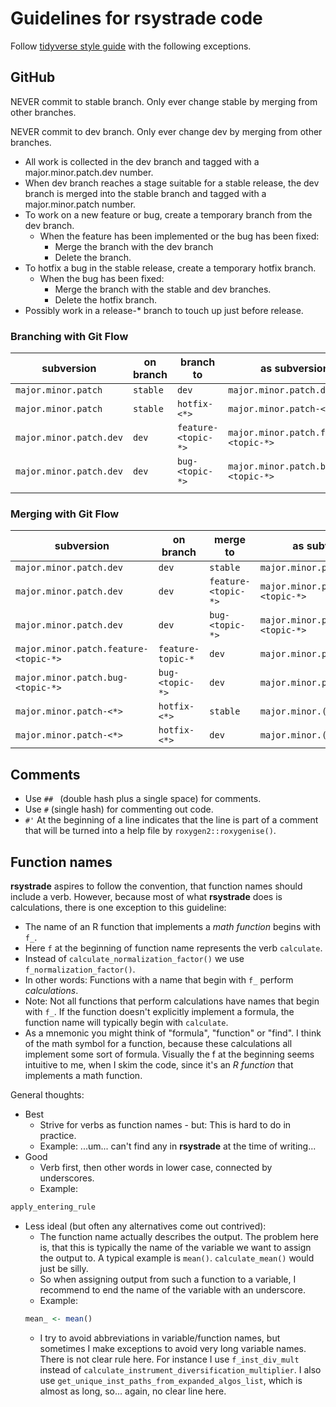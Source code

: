 # Guidelines for rsystrade code

Follow [tidyverse style guide](https://style.tidyverse.org/index.html) with the 
  following exceptions.
  
## GitHub

NEVER commit to stable branch.
Only ever change stable by merging from other branches.

NEVER commit to dev branch.
Only ever change dev by merging from other branches.

-  All work is collected in the dev branch and tagged with a major.minor.patch.dev number.
-  When dev branch reaches a stage suitable for a stable release, the dev branch is merged into the stable branch and tagged with a major.minor.patch number.
-  To work on a new feature or bug, create a temporary branch from the dev branch.
    -  When the feature has been implemented or the bug has been fixed:
        -  Merge the branch with the dev branch
        -  Delete the branch.
-  To hotfix a bug in the stable release, create a temporary hotfix branch.
    -  When the bug has been fixed:
        -  Merge the branch with the stable and dev branches.
        -  Delete the hotfix branch.
-  Possibly work in a release-* branch to touch up just before release.

### Branching with Git Flow

| subversion | on branch | branch to | as subversion |
| -- | -- | -- | -- |
| `major.minor.patch` |  `stable` | `dev` | `major.minor.patch.dev` |
|  `major.minor.patch` |  `stable` | `hotfix-<*>` | `major.minor.patch-<*>` |
| `major.minor.patch.dev` | `dev` | `feature-<topic-*>` | `major.minor.patch.feature-<topic-*>` |
| `major.minor.patch.dev` | `dev` | `bug-<topic-*>` | `major.minor.patch.bug-<topic-*>` |
|  |  |  |  |


### Merging with Git Flow

| subversion | on branch | merge to | as subversion |
| -- | -- | -- | -- |
| `major.minor.patch.dev` | `dev` | `stable` | `major.minor.patch` |
| `major.minor.patch.dev` | `dev` | `feature-<topic-*>` | `major.minor.patch.feature-<topic-*>` |
| `major.minor.patch.dev` | `dev` | `bug-<topic-*>` | `major.minor.patch.feature-<topic-*>` |
| `major.minor.patch.feature-<topic-*>` | `feature-topic-*` | `dev` | `major.minor.patch.dev` |
| `major.minor.patch.bug-<topic-*>` | `bug-<topic-*>` | `dev` | `major.minor.patch.dev` |
| `major.minor.patch-<*>` | `hotfix-<*>` | `stable` | `major.minor.(patch+1)` |
| `major.minor.patch-<*>` | `hotfix-<*>` | `dev` | `major.minor.(patch+1).dev` |

## Comments
-  Use `## ` (double hash plus a single space) for comments.  
-  Use `#` (single hash) for commenting out code.
-  `#'` At the beginning of a line indicates that the line is part of a comment that will be turned into a help file by `roxygen2::roxygenise()`.

## Function names
**rsystrade** aspires to follow the convention, that function names should include a verb. However, because most of what **rsystrade** does is calculations, there is one exception to this guideline:
-  The name of an R function that implements a *math function* begins with `f_`. 
-  Here `f` at the beginning of function name represents the verb `calculate`.
-  Instead of `calculate_normalization_factor()` we use `f_normalization_factor()`.
-  In other words: Functions with a name that begin with `f_` perform *calculations*.
-  Note: Not all functions that perform calculations have names that begin with `f_`. If the function doesn't explicitly implement a formula, the function name will typically begin with `calculate`.
-  As a mnemonic you might think of "formula", "function" or "find". I think of the math symbol for a function, because these calculations all implement some sort of formula. Visually the f at the beginning seems intuitive to me, when I skim the code, since it's an *R function* that implements a math function.

General thoughts:  
-  Best
    -  Strive for verbs as function names - but: This is hard to do in practice.
    -  Example: ...um... can't find any in **rsystrade** at the time of writing...
-  Good
    -  Verb first, then other words in lower case, connected by underscores.
    -  Example: 
  ```R
  apply_entering_rule
  ```
-  Less ideal (but often any alternatives come out contrived):
    -  The function name actually describes the output. The problem here is, that this is typically the name of the variable we want to assign the output to. A typical example is `mean()`. `calculate_mean()` would just be silly.
    -  So when assigning output from such a function to a variable, I recommend to end the name of the variable with an underscore.
    -  Example: 
    ```R
    mean_ <- mean()
    ```
    -  I try to avoid abbreviations in variable/function names, but sometimes I make exceptions to avoid very long variable names. There is not clear rule here. For instance I use `f_inst_div_mult` instead of `calculate_instrument_diversification_multiplier`. I also use `get_unique_inst_paths_from_expanded_algos_list`, which is almost as long, so... again, no clear line here.
